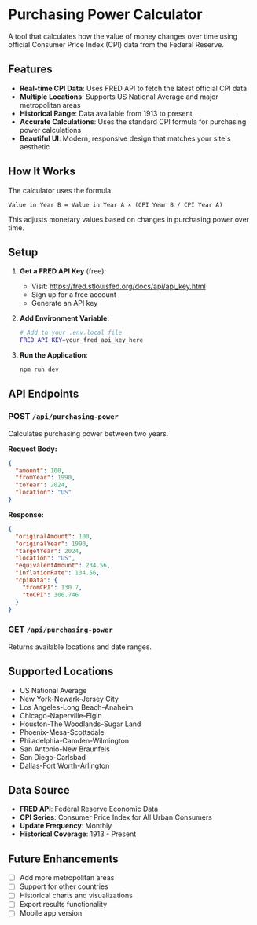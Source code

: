 # Purchasing Power Calculator

A tool that calculates how the value of money changes over time using official Consumer Price Index (CPI) data from the Federal Reserve.

## Features

- **Real-time CPI Data**: Uses FRED API to fetch the latest official CPI data
- **Multiple Locations**: Supports US National Average and major metropolitan areas
- **Historical Range**: Data available from 1913 to present
- **Accurate Calculations**: Uses the standard CPI formula for purchasing power calculations
- **Beautiful UI**: Modern, responsive design that matches your site's aesthetic

## How It Works

The calculator uses the formula:
```
Value in Year B = Value in Year A × (CPI Year B / CPI Year A)
```

This adjusts monetary values based on changes in purchasing power over time.

## Setup

1. **Get a FRED API Key** (free):
   - Visit: https://fred.stlouisfed.org/docs/api/api_key.html
   - Sign up for a free account
   - Generate an API key

2. **Add Environment Variable**:
   ```bash
   # Add to your .env.local file
   FRED_API_KEY=your_fred_api_key_here
   ```

3. **Run the Application**:
   ```bash
   npm run dev
   ```

## API Endpoints

### POST `/api/purchasing-power`
Calculates purchasing power between two years.

**Request Body:**
```json
{
  "amount": 100,
  "fromYear": 1990,
  "toYear": 2024,
  "location": "US"
}
```

**Response:**
```json
{
  "originalAmount": 100,
  "originalYear": 1990,
  "targetYear": 2024,
  "location": "US",
  "equivalentAmount": 234.56,
  "inflationRate": 134.56,
  "cpiData": {
    "fromCPI": 130.7,
    "toCPI": 306.746
  }
}
```

### GET `/api/purchasing-power`
Returns available locations and date ranges.

## Supported Locations

- US National Average
- New York-Newark-Jersey City
- Los Angeles-Long Beach-Anaheim
- Chicago-Naperville-Elgin
- Houston-The Woodlands-Sugar Land
- Phoenix-Mesa-Scottsdale
- Philadelphia-Camden-Wilmington
- San Antonio-New Braunfels
- San Diego-Carlsbad
- Dallas-Fort Worth-Arlington

## Data Source

- **FRED API**: Federal Reserve Economic Data
- **CPI Series**: Consumer Price Index for All Urban Consumers
- **Update Frequency**: Monthly
- **Historical Coverage**: 1913 - Present

## Future Enhancements

- [ ] Add more metropolitan areas
- [ ] Support for other countries
- [ ] Historical charts and visualizations
- [ ] Export results functionality
- [ ] Mobile app version
